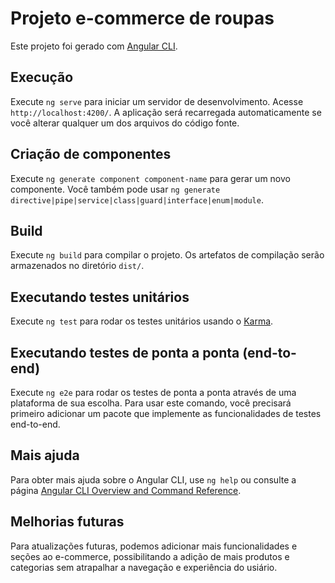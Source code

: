 # Projeto e-commerce de roupas

Este projeto foi gerado com [Angular CLI](https://github.com/angular/angular-cli).

## Execução

Execute `ng serve` para iniciar um servidor de desenvolvimento. Acesse `http://localhost:4200/`. A aplicação será recarregada automaticamente se você alterar qualquer um dos arquivos do código fonte.

## Criação de componentes

Execute `ng generate component component-name` para gerar um novo componente. Você também pode usar `ng generate directive|pipe|service|class|guard|interface|enum|module`.

## Build

Execute `ng build` para compilar o projeto. Os artefatos de compilação serão armazenados no diretório `dist/`.

## Executando testes unitários

Execute `ng test` para rodar os testes unitários usando o [Karma](https://karma-runner.github.io).

## Executando testes de ponta a ponta (end-to-end)

Execute `ng e2e` para rodar os testes de ponta a ponta através de uma plataforma de sua escolha. Para usar este comando, você precisará primeiro adicionar um pacote que implemente as funcionalidades de testes end-to-end.

## Mais ajuda

Para obter mais ajuda sobre o Angular CLI, use `ng help` ou consulte a página [Angular CLI Overview and Command Reference](https://angular.io/cli).

## Melhorias futuras

Para atualizações futuras, podemos adicionar mais funcionalidades e seções ao e-commerce, possibilitando a adição de mais produtos e categorias sem atrapalhar a navegação e experiência do usiário.
